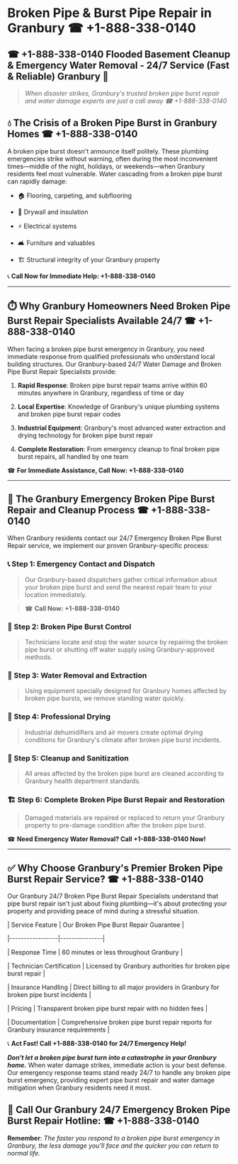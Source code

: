 # Broken Pipe & Burst Pipe Repair in Granbury ☎ +1-888-338-0140  
## ☎ +1-888-338-0140 Flooded Basement Cleanup & Emergency Water Removal - 24/7 Service (Fast & Reliable) Granbury 🚨  

> *When disaster strikes, Granbury's trusted broken pipe burst repair and water damage experts are just a call away ☎ +1-888-338-0140*  

## 💧 The Crisis of a Broken Pipe Burst in Granbury Homes ☎ +1-888-338-0140  

A broken pipe burst doesn't announce itself politely. These plumbing emergencies strike without warning, often during the most inconvenient times—middle of the night, holidays, or weekends—when Granbury residents feel most vulnerable. Water cascading from a broken pipe burst can rapidly damage:  

* 🏠 Flooring, carpeting, and subflooring  
* 🧱 Drywall and insulation  
* ⚡ Electrical systems  
* 🛋️ Furniture and valuables  
* 🏗️ Structural integrity of your Granbury property  

📞 **Call Now for Immediate Help: +1-888-338-0140**  

---  

## ⏱️ Why Granbury Homeowners Need Broken Pipe Burst Repair Specialists Available 24/7 ☎ +1-888-338-0140  

When facing a broken pipe burst emergency in Granbury, you need immediate response from qualified professionals who understand local building structures. Our Granbury-based 24/7 Water Damage and Broken Pipe Burst Repair Specialists provide:  

1. **Rapid Response**: Broken pipe burst repair teams arrive within 60 minutes anywhere in Granbury, regardless of time or day  
2. **Local Expertise**: Knowledge of Granbury's unique plumbing systems and broken pipe burst repair codes  
3. **Industrial Equipment**: Granbury's most advanced water extraction and drying technology for broken pipe burst repair  
4. **Complete Restoration**: From emergency cleanup to final broken pipe burst repairs, all handled by one team  

☎ **For Immediate Assistance, Call Now: +1-888-338-0140**  

---  

## 🔧 The Granbury Emergency Broken Pipe Burst Repair and Cleanup Process ☎ +1-888-338-0140  

When Granbury residents contact our 24/7 Emergency Broken Pipe Burst Repair service, we implement our proven Granbury-specific process:  

### 📞 Step 1: Emergency Contact and Dispatch  
> Our Granbury-based dispatchers gather critical information about your broken pipe burst and send the nearest repair team to your location immediately.  
> ☎ **Call Now: +1-888-338-0140**  

### 🚿 Step 2: Broken Pipe Burst Control  
> Technicians locate and stop the water source by repairing the broken pipe burst or shutting off water supply using Granbury-approved methods.  

### 🌊 Step 3: Water Removal and Extraction  
> Using equipment specially designed for Granbury homes affected by broken pipe bursts, we remove standing water quickly.  

### 💨 Step 4: Professional Drying  
> Industrial dehumidifiers and air movers create optimal drying conditions for Granbury's climate after broken pipe burst incidents.  

### 🧼 Step 5: Cleanup and Sanitization  
> All areas affected by the broken pipe burst are cleaned according to Granbury health department standards.  

### 🏗️ Step 6: Complete Broken Pipe Burst Repair and Restoration  
> Damaged materials are repaired or replaced to return your Granbury property to pre-damage condition after the broken pipe burst.  

☎ **Need Emergency Water Removal? Call +1-888-338-0140 Now!**  

---  

## ✅ Why Choose Granbury's Premier Broken Pipe Burst Repair Service? ☎ +1-888-338-0140  

Our Granbury 24/7 Broken Pipe Burst Repair Specialists understand that pipe burst repair isn't just about fixing plumbing—it's about protecting your property and providing peace of mind during a stressful situation.  

| Service Feature | Our Broken Pipe Burst Repair Guarantee |  
|-----------------|---------------|  
| Response Time | 60 minutes or less throughout Granbury |  
| Technician Certification | Licensed by Granbury authorities for broken pipe burst repair |  
| Insurance Handling | Direct billing to all major providers in Granbury for broken pipe burst incidents |  
| Pricing | Transparent broken pipe burst repair with no hidden fees |  
| Documentation | Comprehensive broken pipe burst repair reports for Granbury insurance requirements |  

📞 **Act Fast! Call +1-888-338-0140 for 24/7 Emergency Help!**  

***Don't let a broken pipe burst turn into a catastrophe in your Granbury home.*** When water damage strikes, immediate action is your best defense. Our emergency response teams stand ready 24/7 to handle any broken pipe burst emergency, providing expert pipe burst repair and water damage mitigation when Granbury residents need it most.  

## 📱 Call Our Granbury 24/7 Emergency Broken Pipe Burst Repair Hotline: ☎ +1-888-338-0140  

**Remember**: *The faster you respond to a broken pipe burst emergency in Granbury, the less damage you'll face and the quicker you can return to normal life.*